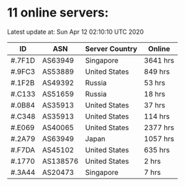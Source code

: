 # 11 online servers:

Latest update at: Sun Apr 12 02:10:10 UTC 2020

| ID | ASN | Server Country | Online |
| -- | --- | -------------- | ------ |
| #.7F1D | AS63949 | Singapore | 3641 hrs |
| #.9FC3 | AS53889 | United States | 849 hrs |
| #.1F2B | AS49392 | Russia | 53 hrs |
| #.C133 | AS51659 | Russia | 18 hrs |
| #.0B84 | AS35913 | United States | 37 hrs |
| #.C348 | AS35913 | United States | 114 hrs |
| #.E069 | AS40065 | United States | 2377 hrs |
| #.2A79 | AS63949 | Japan | 1057 hrs |
| #.F7DA | AS45102 | United States | 635 hrs |
| #.1770 | AS138576 | United States | 2 hrs |
| #.3A44 | AS20473 | Singapore | 7 hrs |

